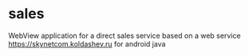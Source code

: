 # sales
WebView application for a direct sales service based on a web service https://skynetcom.koldashev.ru for android java
